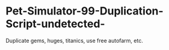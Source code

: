 # Pet-Simulator-99-Duplication-Script-undetected-
Duplicate gems, huges, titanics, use free autofarm, etc.
